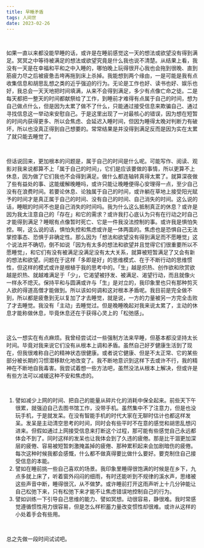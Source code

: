```yaml
---
title: 早睡矛盾
tags: 人间世
date: 2023-02-26
---
```


<br/>

如果一直以来都没能早睡的话，或许是在睡前感觉这一天的想法或欲望没有得到满足。冥冥之中等待被满足的想法或欲望究竟是什么我也说不清楚。从结果上看，我没有一天是在幸福和平和之中入睡的，哪怕晚上玩得很开心我也会拖到很晚、直到筋疲力尽之后被疲惫击垮再拖到床上杀掉。我能想到两个缘由，一是可能是我有点收集信息和胡思乱想之类的近乎强迫的行为。无论是工作也好、读书也好、娱乐也好，我总会一天天地把时间填满，从来不会得到满足，多少有点像亡命之徒。二是每天都把一整天的时间都献祭给了工作，到睡前才难得有点属于自己的时间，想为自己做点什么，但是因为太累了做不了什么，只能通过接受信息来欺骗自己、通过寻找信息这一举动来安慰自己。于是这里出现了一对最核心的错误，因为想在短暂的时间内获得更多、所以会焦虑、会延迟入睡时间，但因为睡得太晚对判断力有破坏，所以也没真正得到自己想要的。常常结果是并没得到满足反而是因为实在太累了就只能去睡觉了。

<br/>

但话说回来，更加根本的问题是，属于自己的时间是什么呢。可能写作、阅读、观影对我来说都算不上「属于自己的时间」，它们是应该要做的事情，所以更算不上休息，因为做了它们我也不会得到满足。做什么都连轴转真得太累了。就算深夜做了些有益处的事、这能缓解晚睡吗，或许只能让晚睡便得心安理得一点，至少自己没有在浪费时间。若要论休息、论独属于自己的时间，或许躺在草地上接受阳光赋予的时间才是真正属于自己的时间、没有自己的时间、自己消失的时间。这么说的话，睡眠的时间不也是自己消失的时间吗。我为什么这么抵制真正的休息？或许是因为我太注意自己的「存在」和它的需求？或许我打心底认为只有在行动之时自己才能得到满足？睡眠有点像暂时死亡、它是一件我没法控制的事。或许我是惧怕失控。啊，这么说的话，惧怕失控和焦虑或许是一体两面的。焦虑也是恐惧自己无法掌控事态、恐惧于非确定性。那么因为「想法和欲望没有得到满足而不愿睡觉」这个说法并不确切，倒不如说「因为有太多的想法和欲望并且觉得它们很重要所以不愿睡觉」，和它们有没有被满足没满足没有太大关系，就算被短暂满足了又会有新的想法和欲望。问题在于这样「多即是好」的思维模式、在于不断行动的思维惯性，但这样的模式或许是根植于我的思考中的。「生」越是炽热、创作欲和欣赏欲越是炽热、就越难满足于「少」，它渴望被抒发、被满足、渴望行动，而且就像火一样永不熄灭。保持平和与圆满或许与「生」是对立的，我印象里也只有那种剪灭人欲的得道高僧才能做到。所以该如何调和这对根本矛盾呢。我目前是完全做不到，所以都是疲惫到无以复加了才去睡觉，就是说，一方的力量被另一方完全击败了才去睡觉。我没有「主动」去睡觉过。但是晚睡晚起对我来说太累了，主动的休息才能称做休息，毕竟休息还在于获得心灵上的「松弛感」。

<br/>

这么一想实在有点麻烦。我曾经尝试过一些强制方法来早睡，但基本都没坚持太长时间。毕竟对我来说它们没有从根本上调和矛盾。虽然自己好歹健康生活到了现在，但我很难称自己的精神状态很健康。或者说它健康、但是不太正常、它的某些部分被长期的习惯潜移默化地改变了。我不断地意识到这样下去或许不行，我的精神在不断地自我毒害。我尝试着想一些方法吧，虽然没法从根本上解决，但或许是有些方法可以减缓这种不安和焦虑的。

<br/>

1. 譬如减少上网的时间、把自己的能量从碎片化的消耗中保全起来。前些天下午很累，就强迫自己去图书馆工作，没带手机。虽然集中不了注意力，但是也没玩手机，于是就发呆。在没有智能手机的时代大家在无聊时估计也都这样发呆。发呆是主动清空思考的时间，同时会有些平时不在意的感觉和胡思乱想闪进来。但假如通过上网接受信息来打断这个过程，那可能有些感觉自己永远都体会不到了。同时这样的发呆也让我体会到了久违的疲倦。那是比干涸更加深层的疲倦、容易被短暂刺激掩盖掉的疲倦、那种累积起来会加剧暗伤的疲倦。每次这种时候我都会感慨，什么都不做真得要比做什么要好。要克制住自己接受信息的本能。
2. 譬如在睡前挑一些自己喜欢的场景。我印象里睡得很饱满的时候是在乡下，九点多就上床了，听着窗外闷闷的细雨，有时还能听到不规律的溪水声，思绪被这些声音中断，睡得很沉，从不做梦。或许睡前打开这雨声听上十几分钟能让自己松弛下来，只有松弛下来才能不让焦虑错误地控制自己的行为。
3. 譬如训练一下引导自己思维的能力、譬如冥想。动很容易，静很难。我时常感觉遵循惯性用力很容易，但是怎么样积蓄力量改变惯性却很难。或许从这样的小处着手会有些用。

<br/>

总之先做一段时间试试吧。

<br/>